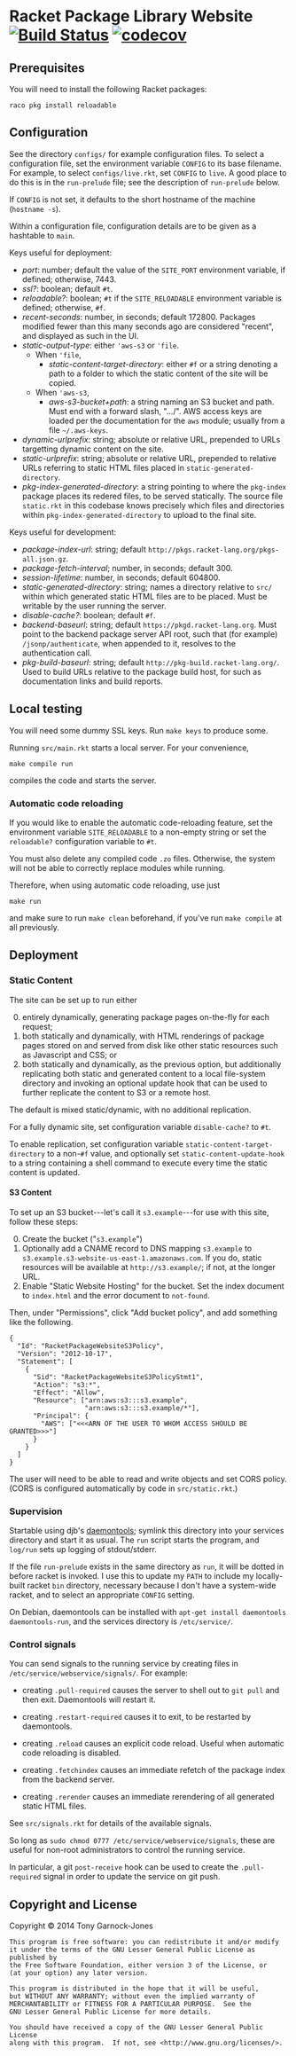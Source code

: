 # Racket Package Library Website [![Build Status](https://travis-ci.org/jackfirth/racket-pkg-website.svg?branch=master)](https://travis-ci.org/jackfirth/racket-pkg-website) [![codecov](https://codecov.io/gh/jackfirth/racket-pkg-website/branch/master/graph/badge.svg)](https://codecov.io/gh/jackfirth/racket-pkg-website)

## Prerequisites

You will need to install the following Racket packages:

    raco pkg install reloadable

## Configuration

See the directory `configs/` for example configuration files. To
select a configuration file, set the environment variable `CONFIG` to
its base filename. For example, to select `configs/live.rkt`, set
`CONFIG` to `live`. A good place to do this is in the `run-prelude`
file; see the description of `run-prelude` below.

If `CONFIG` is not set, it defaults to the short hostname of the
machine (`hostname -s`).

Within a configuration file, configuration details are to be given as
a hashtable to `main`.

Keys useful for deployment:

 - *port*: number; default the value of the `SITE_PORT` environment
   variable, if defined; otherwise, 7443.
 - *ssl?*: boolean; default `#t`.
 - *reloadable?*: boolean; `#t` if the `SITE_RELOADABLE` environment
   variable is defined; otherwise, `#f`.
 - *recent-seconds*: number, in seconds; default 172800. Packages
   modified fewer than this many seconds ago are considered "recent",
   and displayed as such in the UI.
 - *static-output-type*: either `'aws-s3` or `'file`.
    - When `'file`,
	   - *static-content-target-directory*: either `#f` or a string
		 denoting a path to a folder to which the static content of
		 the site will be copied.
    - When `'aws-s3`,
       - *aws-s3-bucket+path*: a string naming an S3 bucket and path.
         Must end with a forward slash, ".../". AWS access keys are
         loaded per the documentation for the `aws` module; usually
         from a file `~/.aws-keys`.
 - *dynamic-urlprefix*: string; absolute or relative URL, prepended to
   URLs targetting dynamic content on the site.
 - *static-urlprefix*: string; absolute or relative URL, prepended to
   relative URLs referring to static HTML files placed in
   `static-generated-directory`.
 - *pkg-index-generated-directory*: a string pointing to where the
   `pkg-index` package places its redered files, to be served
   statically. The source file `static.rkt` in this codebase knows
   precisely which files and directories within
   `pkg-index-generated-directory` to upload to the final site.

Keys useful for development:

 - *package-index-url*: string; default
   `http://pkgs.racket-lang.org/pkgs-all.json.gz`.
 - *package-fetch-interval*; number, in seconds; default 300.
 - *session-lifetime*: number, in seconds; default 604800.
 - *static-generated-directory*: string; names a directory relative to
   `src/` within which generated static HTML files are to be placed.
   Must be writable by the user running the server.
 - *disable-cache?*: boolean; default `#f`.
 - *backend-baseurl*: string; default `https://pkgd.racket-lang.org`.
   Must point to the backend package server API root, such that (for
   example) `/jsonp/authenticate`, when appended to it, resolves to
   the authentication call.
 - *pkg-build-baseurl*: string; default
   `http://pkg-build.racket-lang.org/`. Used to build URLs relative to
   the package build host, for such as documentation links and build
   reports.

## Local testing

You will need some dummy SSL keys. Run `make keys` to produce some.

Running `src/main.rkt` starts a local server. For your convenience,

    make compile run

compiles the code and starts the server.

### Automatic code reloading

If you would like to enable the automatic code-reloading feature, set
the environment variable `SITE_RELOADABLE` to a non-empty string or
set the `reloadable?` configuration variable to `#t`.

You must also delete any compiled code `.zo` files. Otherwise, the
system will not be able to correctly replace modules while running.

Therefore, when using automatic code reloading, use just

    make run

and make sure to run `make clean` beforehand, if you've run `make
compile` at all previously.

## Deployment

### Static Content

The site can be set up to run either

 0. entirely dynamically, generating package pages on-the-fly for each
    request;
 0. both statically and dynamically, with HTML renderings of package
    pages stored on and served from disk like other static resources
    such as Javascript and CSS; or
 0. both statically and dynamically, as the previous option, but
    additionally replicating both static and generated content to a
    local file-system directory and invoking an optional update hook
    that can be used to further replicate the content to S3 or a
    remote host.

The default is mixed static/dynamic, with no additional replication.

For a fully dynamic site, set configuration variable `disable-cache?`
to `#t`.

To enable replication, set configuration variable
`static-content-target-directory` to a non-`#f` value, and optionally
set `static-content-update-hook` to a string containing a shell
command to execute every time the static content is updated.

#### S3 Content

To set up an S3 bucket---let's call it `s3.example`---for use with
this site, follow these steps:

 0. Create the bucket ("`s3.example`")
 0. Optionally add a CNAME record to DNS mapping `s3.example` to
    `s3.example.s3-website-us-east-1.amazonaws.com`. If you do, static
    resources will be available at `http://s3.example/`; if not, at
    the longer URL.
 0. Enable "Static Website Hosting" for the bucket. Set the index
    document to `index.html` and the error document to `not-found`.

Then, under "Permissions", click "Add bucket policy", and add
something like the following.

    {
      "Id": "RacketPackageWebsiteS3Policy",
      "Version": "2012-10-17",
      "Statement": [
        {
          "Sid": "RacketPackageWebsiteS3PolicyStmt1",
          "Action": "s3:*",
          "Effect": "Allow",
          "Resource": ["arn:aws:s3:::s3.example",
                       "arn:aws:s3:::s3.example/*"],
          "Principal": {
            "AWS": ["<<<ARN OF THE USER TO WHOM ACCESS SHOULD BE GRANTED>>>"]
          }
        }
      ]
    }

The user will need to be able to read and write objects and set CORS
policy. (CORS is configured automatically by code in
`src/static.rkt`.)

### Supervision

Startable using djb's [daemontools](http://cr.yp.to/daemontools.html);
symlink this directory into your services directory and start it as
usual. The `run` script starts the program, and `log/run` sets up
logging of stdout/stderr.

If the file `run-prelude` exists in the same directory as `run`, it
will be dotted in before racket is invoked. I use this to update my
`PATH` to include my locally-built racket `bin` directory, necessary
because I don't have a system-wide racket, and to select an
appropriate `CONFIG` setting.

On Debian, daemontools can be installed with `apt-get install
daemontools daemontools-run`, and the services directory is
`/etc/service/`.

### Control signals

You can send signals to the running service by creating files in
`/etc/service/webservice/signals/`. For example:

 - creating `.pull-required` causes the server to shell out to `git
   pull` and then exit. Daemontools will restart it.

 - creating `.restart-required` causes it to exit, to be restarted by
   daemontools.

 - creating `.reload` causes an explicit code reload. Useful when
   automatic code reloading is disabled.

 - creating `.fetchindex` causes an immediate refetch of the package
   index from the backend server.

 - creating `.rerender` causes an immediate rerendering of all
   generated static HTML files.

See `src/signals.rkt` for details of the available signals.

So long as `sudo chmod 0777 /etc/service/webservice/signals`, these
are useful for non-root administrators to control the running service.

In particular, a git `post-receive` hook can be used to create the
`.pull-required` signal in order to update the service on git push.

## Copyright and License

Copyright &copy; 2014 Tony Garnock-Jones

    This program is free software: you can redistribute it and/or modify
    it under the terms of the GNU Lesser General Public License as published by
    the Free Software Foundation, either version 3 of the License, or
    (at your option) any later version.

    This program is distributed in the hope that it will be useful,
    but WITHOUT ANY WARRANTY; without even the implied warranty of
    MERCHANTABILITY or FITNESS FOR A PARTICULAR PURPOSE.  See the
    GNU Lesser General Public License for more details.

    You should have received a copy of the GNU Lesser General Public License
    along with this program.  If not, see <http://www.gnu.org/licenses/>.

